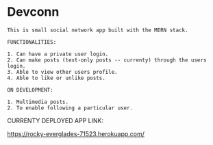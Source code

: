 # Devconn

    This is small social network app built with the MERN stack.
    
    FUNCTIONALITIES:
    
    1. Can have a private user login.
    2. Can make posts (text-only posts -- currenty) through the users login.
    3. Able to view other users profile.
    4. Able to like or unlike posts.
    
    ON DEVELOPMENT:
    
    1. Multimedia posts.
    2. To enable following a particular user.
    
   CURRENTY DEPLOYED APP LINK:
   
   https://rocky-everglades-71523.herokuapp.com/
